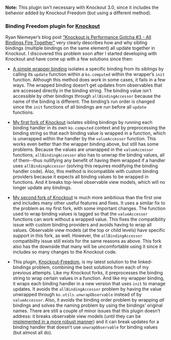 **Note:** This plugin isn't necessary with Knockout 3.0, since it includes the behavior added by Knockout Freedom (but using a different method).

### **Binding Freedom** plugin for [Knockout](http://knockoutjs.com/)

Ryan Niemeyer’s blog post [“Knockout.js Performance Gotcha #3 - All Bindings Fire Together”](http://www.knockmeout.net/2012/06/knockoutjs-performance-gotcha-3-all-bindings.html) very clearly describes how and why sibling bindings (multiple bindings on the same element) all update together in Knockout. I discovered this problem soon after I started developing with Knockout and have come up with a few solutions since then:

* [A simple wrapper binding](https://github.com/SteveSanderson/knockout/wiki/Bindings---async) isolates a specific binding from its siblings by calling its `update` function within a `ko.computed` within the wrapper’s `init` function. Although this method does work in some cases, it fails in a few ways. The wrapped binding doesn’t get updates from observables that are accessed directly in the binding string. The binding value isn’t accessible by other bindings through `allBindingAccessor` because the name of the binding is different. The binding’s run order is changed since the `init` functions of all bindings are run before all `update` functions.

* [My first fork of Knockout](https://github.com/mbest/knockout/tree/async_bindings) isolates sibling bindings by running each binding handler in its own `ko.computed` context and by preprocessing the binding string so that each binding value is wrapped in a function, which is unwrapped within the handler by the `valueAccessor` function. This works even better than the wrapper binding above, but still has some problems. Because the values are unwrapped in the `valueAccessor` functions, `allBindingAccessor` also has to unwrap the binding values, all of them--thus nullifying any benefit of having them wrapped if a handler uses `allBindingAccessor` (solving this requires modifying the binding handler code). Also, this method is incompatible with custom binding providers because it expects all binding values to be wrapped in functions. And it breaks top-level observable view models, which will no longer update any bindings.

* [My second fork of Knockout](https://github.com/mbest/knockout/tree/smart-binding) is much more ambitious than the first one and includes many other useful features and fixes. It uses a similar fix to the problem as my first fork, with some important changes. The function used to wrap binding values is tagged so that the `valueAccessor` functions can work without a wrapped value. This fixes the compatibility issue with custom binding providers and avoids having to wrap all values. Observable view models (at the top or child levels) have specific support in this fork, as well. However, the `allBindingAccessor` compatibility issue still exists for the same reasons as above. This fork also has the downside that many will be uncomfortable using it since it includes so many changes to the Knockout code.

* This plugin, [Knockout-Freedom](https://github.com/mbest/knockout-freedom), is my latest solution to the linked-bindings problem, combining the best solutions from each of my previous attempts. Like my Knockout forks, it preprocesses the binding string to wrap certain values in a function. And like my wrapper binding, it wraps each binding handler in a new version that uses `init` to manage updates. It avoids the `allBindingAccessor` problem by having the value unwrapped through `ko.utils.unwrapObservable` instead of by `valueAccessor`. Also, it avoids the binding order problem by wrapping *all* bindings and solves the naming problem by using the bindings’ original names. There are still a couple of minor issues that this plugin doesn’t address: it breaks observable view models (until they can be [implemented in a more robust manner](https://github.com/SteveSanderson/knockout/issues/485)) and it can break updates for a binding handler that doesn’t use `unwrapObservable` for binding values (but almost all do).
